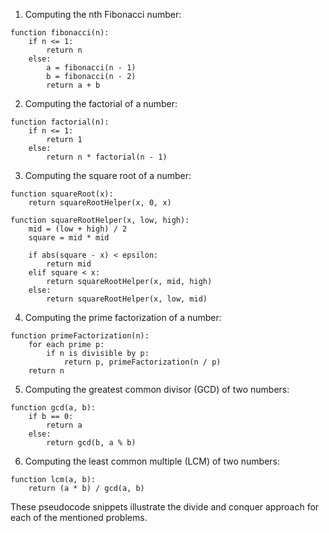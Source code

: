 1. Computing the nth Fibonacci number:

```
function fibonacci(n):
    if n <= 1:
        return n
    else:
        a = fibonacci(n - 1)
        b = fibonacci(n - 2)
        return a + b
```

2. Computing the factorial of a number:

```
function factorial(n):
    if n <= 1:
        return 1
    else:
        return n * factorial(n - 1)
```

3. Computing the square root of a number:

```
function squareRoot(x):
    return squareRootHelper(x, 0, x)

function squareRootHelper(x, low, high):
    mid = (low + high) / 2
    square = mid * mid

    if abs(square - x) < epsilon:
        return mid
    elif square < x:
        return squareRootHelper(x, mid, high)
    else:
        return squareRootHelper(x, low, mid)
```

4. Computing the prime factorization of a number:

```
function primeFactorization(n):
    for each prime p:
        if n is divisible by p:
            return p, primeFactorization(n / p)
    return n
```

5. Computing the greatest common divisor (GCD) of two numbers:

```
function gcd(a, b):
    if b == 0:
        return a
    else:
        return gcd(b, a % b)
```

6. Computing the least common multiple (LCM) of two numbers:

```
function lcm(a, b):
    return (a * b) / gcd(a, b)
```

These pseudocode snippets illustrate the divide and conquer approach for each of the mentioned problems.
